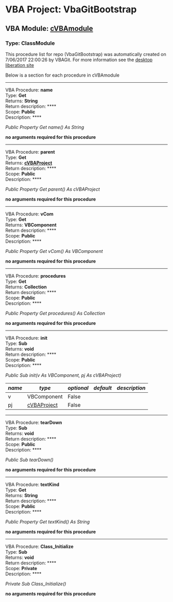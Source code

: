 # VBA Project: **VbaGitBootstrap**
## VBA Module: **[cVBAmodule](/scripts/cVBAmodule.cls "source is here")**
### Type: ClassModule  

This procedure list for repo (VbaGitBootstrap) was automatically created on 7/06/2017 22:00:26 by VBAGit.
For more information see the [desktop liberation site](http://ramblings.mcpher.com/Home/excelquirks/drivesdk/gettinggithubready "desktop liberation")

Below is a section for each procedure in cVBAmodule

---
VBA Procedure: **name**  
Type: **Get**  
Returns: **String**  
Return description: ****  
Scope: **Public**  
Description: ****  

*Public Property Get name() As String*  

**no arguments required for this procedure**


---
VBA Procedure: **parent**  
Type: **Get**  
Returns: **[cVBAProject](/scripts/cVBAProject_cls.md "cVBAProject")**  
Return description: ****  
Scope: **Public**  
Description: ****  

*Public Property Get parent() As cVBAProject*  

**no arguments required for this procedure**


---
VBA Procedure: **vCom**  
Type: **Get**  
Returns: **VBComponent**  
Return description: ****  
Scope: **Public**  
Description: ****  

*Public Property Get vCom() As VBComponent*  

**no arguments required for this procedure**


---
VBA Procedure: **procedures**  
Type: **Get**  
Returns: **Collection**  
Return description: ****  
Scope: **Public**  
Description: ****  

*Public Property Get procedures() As Collection*  

**no arguments required for this procedure**


---
VBA Procedure: **init**  
Type: **Sub**  
Returns: **void**  
Return description: ****  
Scope: **Public**  
Description: ****  

*Public Sub init(v As VBComponent, pj As cVBAProject)*  

*name*|*type*|*optional*|*default*|*description*
---|---|---|---|---
v|VBComponent|False||
pj|[cVBAProject](/scripts/cVBAProject_cls.md "cVBAProject")|False||


---
VBA Procedure: **tearDown**  
Type: **Sub**  
Returns: **void**  
Return description: ****  
Scope: **Public**  
Description: ****  

*Public Sub tearDown()*  

**no arguments required for this procedure**


---
VBA Procedure: **textKind**  
Type: **Get**  
Returns: **String**  
Return description: ****  
Scope: **Public**  
Description: ****  

*Public Property Get textKind() As String*  

**no arguments required for this procedure**


---
VBA Procedure: **Class_Initialize**  
Type: **Sub**  
Returns: **void**  
Return description: ****  
Scope: **Private**  
Description: ****  

*Private Sub Class_Initialize()*  

**no arguments required for this procedure**

